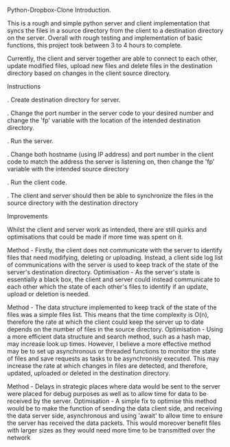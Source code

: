 Python-Dropbox-Clone
Introduction.

This is a rough and simple python server and client implementation that syncs the files in a source directory from the client to a destination directory on the server. Overall with rough testing and implementation of basic functions, this project took between 3 to 4 hours to complete.

Currently, the client and server together are able to connect to each other, update modified files, upload new files and delete files in the destination directory based on changes in the client source directory.

Instructions

. Create destination directory for server.

. Change the port number in the server code to your desired number and change the 'fp' variable with the location of the intended destination directory.

. Run the server.

. Change both hostname (using IP address) and port number in the client code to match the address the server is listening on, then change the 'fp' variable with the intended source directory

. Run the client code.

. The client and server should then be able to synchronize the files in the source directory with the destination directory

Improvements

Whilst the client and server work as intended, there are still quirks and optimisations that could be made if more time was spent on it.

Method - Firstly, the client does not communicate with the server to identify files that need modifying, deleting or uploading. Instead, a client side log list of communications with the server is used to keep track of the state of the server's destination directory. Optimisation - As the server's state is essentially a black box, the client and server could instead communicate to each other which the state of each other's files to identify if an update, upload or deletion is needed.

Method - The data structure implemented to keep track of the state of the files was a simple files list. This means that the time complexity is O(n), therefore the rate at which the client could keep the server up to date depends on the number of files in the source directory. Optimisation - Using a more efficient data structure and search method, such as a hash map, may increase look up times. However, I believe a more effective method may be to set up asynchronous or threaded functions to monitor the state of files and save requests as tasks to be asynchronisly executed. This may increase the rate at which changes in files are detected, and therefore, updated, uploaded or deleted in the destination directory.

Method - Delays in strategic places where data would be sent to the server were placed for debug purposes as well as to allow time for data to be received by the server. Optimisation - A simple fix to optimise this method would be to make the function of sending the data client side, and receiving the data server side, asynchronous and using 'await' to allow time to ensure the server has received the data packets. This would moreover benefit files with larger sizes as they would need more time to be transmitted over the network
